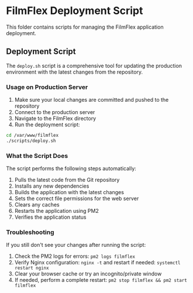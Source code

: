 # FilmFlex Deployment Script

This folder contains scripts for managing the FilmFlex application deployment.

## Deployment Script

The `deploy.sh` script is a comprehensive tool for updating the production environment with the latest changes from the repository.

### Usage on Production Server

1. Make sure your local changes are committed and pushed to the repository
2. Connect to the production server
3. Navigate to the FilmFlex directory
4. Run the deployment script:

```bash
cd /var/www/filmflex
./scripts/deploy.sh
```

### What the Script Does

The script performs the following steps automatically:

1. Pulls the latest code from the Git repository
2. Installs any new dependencies
3. Builds the application with the latest changes
4. Sets the correct file permissions for the web server
5. Clears any caches
6. Restarts the application using PM2
7. Verifies the application status

### Troubleshooting

If you still don't see your changes after running the script:

1. Check the PM2 logs for errors: `pm2 logs filmflex`
2. Verify Nginx configuration: `nginx -t` and restart if needed: `systemctl restart nginx`
3. Clear your browser cache or try an incognito/private window
4. If needed, perform a complete restart: `pm2 stop filmflex && pm2 start filmflex`